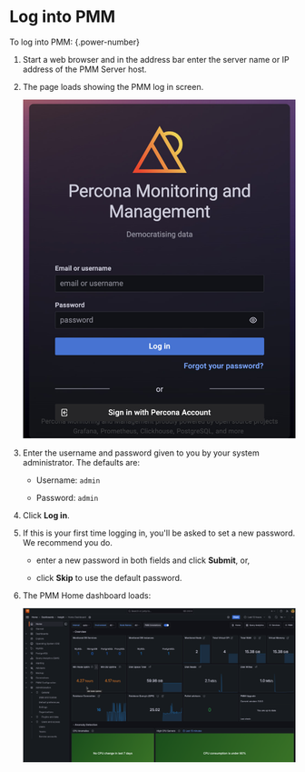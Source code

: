 # Log into PMM

To log into PMM:
{.power-number}

1. Start a web browser and in the address bar enter the server name or IP address of the PMM Server host.

2. The page loads showing the PMM log in screen.

      ![!](../../images/PMM_Login.jpg)

3. Enter the username and password given to you by your system administrator. The defaults are:

   - Username: `admin`

   - Password: `admin`

4. Click **Log in**.

5. If this is your first time logging in, you'll be asked to set a new password. We recommend you do.

   - enter a new password in both fields and click **Submit**, or,

   - click **Skip** to use the default password.

6. The PMM Home dashboard loads:

   ![!PMM Home dashboard](../../images/PMM_Home_Dashboard.png)
